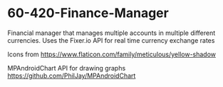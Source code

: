 # 60-420-Finance-Manager
Financial manager that manages multiple accounts in multiple different currencies. Uses the Fixer.io API for real time currency exchange rates



Icons from https://www.flaticon.com/family/meticulous/yellow-shadow

MPAndroidChart API for drawing graphs https://github.com/PhilJay/MPAndroidChart
